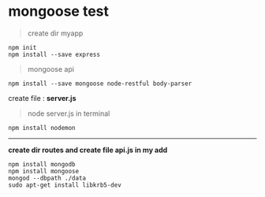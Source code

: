 # mongoose test

>create dir myapp
```
npm init
npm install --save express
```
>mongoose api
```
npm install --save mongoose node-restful body-parser
```
create file : **server.js**
>node server.js in terminal
```
npm install nodemon
```
-------------------------------------------
**create dir routes and create file api.js in my add**
```
npm install mongodb
npm install mongoose
mongod --dbpath ./data
sudo apt-get install libkrb5-dev
```
